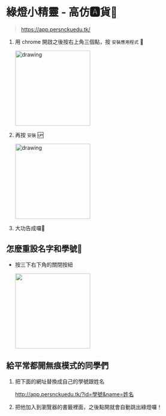 # 綠燈小精靈 - 高仿🅰貨🐢

> https://app.persnckuedu.tk/
1. 用 chrome 開啟之後按右上角三個點，按 `安裝應用程式` 🥺
   
   <img src="https://i.imgur.com/kML5Jru.jpg" alt="drawing" width="200"/>

2. 再按 `安裝` 🆙

    <img src="https://i.imgur.com/vfuYDIv.jpg" alt="drawing" width="200"/>

3. 大功告成囉🐢


## 怎麼重設名字和學號🥺

  + 按三下右下角的關閉按紐

    <img src="https://i.imgur.com/QezBkuN.png" width="200">

<!-- 
1. 按網址旁邊的🔒
   
    <img src="https://i.imgur.com/YkYqG6z.jpg" alt="drawing" width="200"/>

2. 按 `Cookie`
    
    <img src="https://i.imgur.com/Z0CuDJE.jpg" alt="drawing" width="200"/>

3. 按 🗑 垃圾桶按鈕 

    <img src="https://i.imgur.com/n49HyWG.jpg" alt="drawing" width="200"/>

4. 重新整理網頁🐍 -->


## 給平常都開無痕模式的同學們

1. 把下面的網址替換成自己的學號跟姓名
    
    http://app.persnckuedu.tk/?id=學號&name=姓名

1. 把他加入到瀏覽器的書籤裡面，之後點開就會自動跳出綠燈囉！

<!--- eri24816 到此一遊 --->
